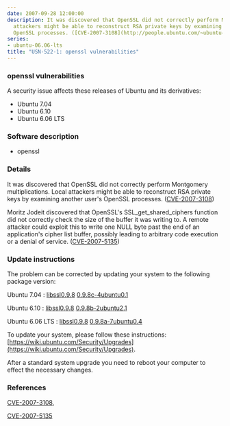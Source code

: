 ```yaml
---
date: 2007-09-28 12:00:00
description: It was discovered that OpenSSL did not correctly perform Montgomery multiplications.  Local
  attackers might be able to reconstruct RSA private keys by examining another user&#39;s
  OpenSSL processes. ([CVE-2007-3108](http://people.ubuntu.com/~ubuntu-security/cve/CVE-2007-3108))
series:
- ubuntu-06.06-lts
title: "USN-522-1: openssl vulnerabilities"
---
```


### openssl vulnerabilities

A security issue affects these releases of Ubuntu and its derivatives:

* Ubuntu 7.04
* Ubuntu 6.10
* Ubuntu 6.06 LTS

### Software description

* openssl 

### Details

It was discovered that OpenSSL did not correctly perform Montgomery multiplications. Local attackers might be able to reconstruct RSA private keys by examining another user&#39;s OpenSSL processes. ([CVE-2007-3108](http://people.ubuntu.com/~ubuntu-security/cve/CVE-2007-3108))

Moritz Jodeit discovered that OpenSSL&#39;s SSL_get_shared_ciphers function did not correctly check the size of the buffer it was writing to. A remote attacker could exploit this to write one NULL byte past the end of an application&#39;s cipher list buffer, possibly leading to arbitrary code execution or a denial of service. ([CVE-2007-5135](http://people.ubuntu.com/~ubuntu-security/cve/CVE-2007-5135)) 

### Update instructions

The problem can be corrected by updating your system to the following package version:

Ubuntu 7.04
 : [libssl0.9.8](https://launchpad.net/ubuntu/+source/openssl) <span> [0.9.8c-4ubuntu0.1](https://launchpad.net/ubuntu/+source/openssl/0.9.8c-4ubuntu0.1) </span> 

Ubuntu 6.10
 : [libssl0.9.8](https://launchpad.net/ubuntu/+source/openssl) <span> [0.9.8b-2ubuntu2.1](https://launchpad.net/ubuntu/+source/openssl/0.9.8b-2ubuntu2.1) </span> 

Ubuntu 6.06 LTS
 : [libssl0.9.8](https://launchpad.net/ubuntu/+source/openssl) <span> [0.9.8a-7ubuntu0.4](https://launchpad.net/ubuntu/+source/openssl/0.9.8a-7ubuntu0.4) </span> 

To update your system, please follow these instructions: [https://wiki.ubuntu.com/Security/Upgrades](https://wiki.ubuntu.com/Security/Upgrades).

After a standard system upgrade you need to reboot your computer to effect the necessary changes. 

### References

 [CVE-2007-3108](http://people.ubuntu.com/~ubuntu-security/cve/CVE-2007-3108), 

 [CVE-2007-5135](http://people.ubuntu.com/~ubuntu-security/cve/CVE-2007-5135)
